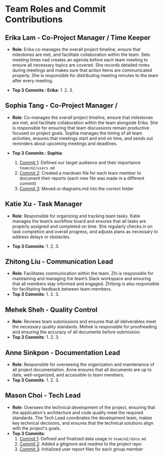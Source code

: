 # Team Roles and Commit Contributions

## Erika Lam  - Co-Project Manager / Time Keeper
- **Role**: Erika co-manages the overall project timeline, ensure that milestones are met, and facilitate collaboration within the team. Sets meeting times nad creates an agenda before each team meeting to ensure all necessary topics are covered. She records detailed notes during meetings and makes sure that action items are communicated properly. She is responsible for distributing meeting minutes to the team after every meeting.


- **Top 3 Commits : Erika**:
  1.
  2.
  3.

## Sophia Tang - Co-Project Manager / 
- **Role**: Co-manages the overall project timeline, ensure that milestones are met, and facilitate collaboration within the team alongside Erika. She is responsible for ensuring that team discussions remain productive focused on project goals. Sophia manages the timing of all team activities, ensures that meetings start and end on time, and sends out reminders about upcoming meetings and deadlines.

- **Top 3 Commits : Sophia**:
  1. [Commit 1](https://github.com/sophiatangg/CS326Team26/commit/1d2cc991eb0bd3c60535b1777786ad1c4f0def92): Defined our target audience and their importance `team/m2/users.md`
  2. [Commit 2](https://github.com/sophiatangg/CS326Team26/commit/b7d64b6acf6fffab0e15cd80240762dd8dd6a480): Created a mardown file for each team member to document their reports (each new file was made in a different commit)
  3. [Commit 3](https://github.com/sophiatangg/CS326Team26/commit/e359efca76dc496a1d2dfe0317299702bdf4b559): Moved ui-diagrams.md into the correct folder

## Katie Xu - Task Manager
- **Role**: Responsible for organizing and tracking team tasks. Katie manages the team’s workflow board and ensures that all tasks are properly assigned and completed on time. She regularly checks in on task completion and overall progress, and adjusts plans as necessary to address delays or obstacles.

- **Top 3 Commits**:
  1.
  2.
  3.

## Zhitong Liu - Communication Lead
- **Role**: Facilitates communication within the team. Zhi is responsible for maintaining and managing the team’s Slack workspace and ensuring that all members stay informed and engaged. Zhitong is also responsible for facilitating feedback between team members.
- **Top 3 Commits**:
  1.
  2.
  3.

## Mehek Sheh - Quality Control
- **Role**: Reviews team submissions and ensures that all deliverables meet the necessary quality standards. Mehek is responsible for proofreading and ensuring the accuracy of all documents before submission.
- **Top 3 Commits**:
  1.
  2.
  3.

## Anne Sinkpon - Documentation Lead
- **Role**: Responsible for overseeing the organization and maintenance of all project documentation. Anne ensures that all documents are up to date, well-organized, and accessible to team members.
- **Top 3 Commits**:
  1.
  2.
  3.

## Mason Choi - Tech Lead
- **Role**: Oversees the technical development of the project, ensuring that the application's architecture and code quality meet the required standards. The Tech Lead coordinates the development team, makes key technical decisions, and ensures that the technical solutions align with the project's goals.
- **Top 3 Commits**:
  1. [Commit 1](https://github.com/sophiatangg/CS326Team26/commit/3e5cb94c2a28b0bd380c473130ec0672f4eb2a2a): Defined and finalized data usage in `team/m2/data.md`
  2. [Commit 2](https://github.com/sophiatangg/CS326Team26/commit/da5616c0a0b835dca6f0ebba3a015b56a0294b54): Added a gitignore and readme to the project repo
  3. [Commit 3](https://github.com/sophiatangg/CS326Team26/commit/cbd2ca78918d639a7aadf8259357844c0593a01b): Initialized user report files for each group member
